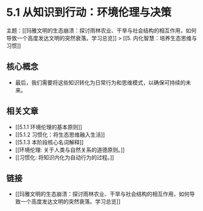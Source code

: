 # 5.1 从知识到行动：环境伦理与决策

主题：[[玛雅文明的生态崩溃：探讨雨林农业、干旱与社会结构的相互作用，如何导致一个高度发达文明的突然衰落。学习总览]] > [[5. 内化智慧：培养生态思维与习惯]]

## 核心概念

- 最后，我们需要将这些知识转化为日常行为和思维模式，以确保可持续的未来。

## 相关文章

- [[5.1.1 环境伦理的基本原则]]
- [[5.1.2 习惯化：将生态思维融入生活]]
- [[5.1.3 本阶段核心名词解释]]
- [[环境伦理: 关于人类与自然关系的道德原则。]]
- [[习惯化: 将知识内化为自动行为的过程。]]

## 链接

- [[玛雅文明的生态崩溃：探讨雨林农业、干旱与社会结构的相互作用，如何导致一个高度发达文明的突然衰落。学习总览]]
